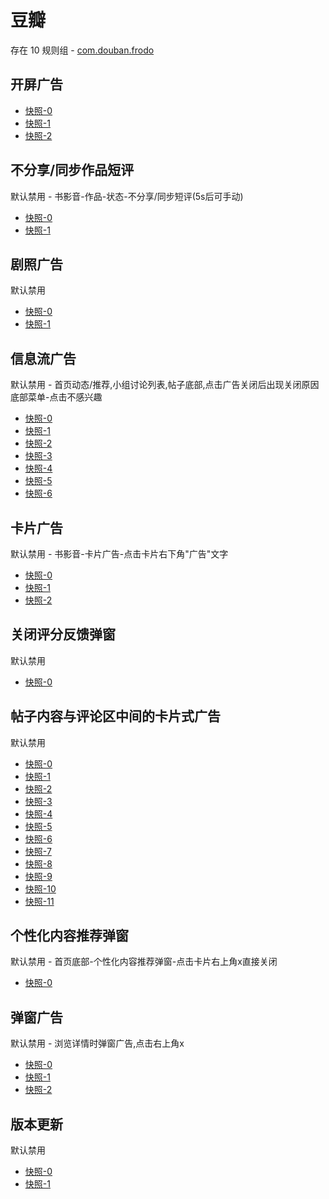 # 豆瓣

存在 10 规则组 - [com.douban.frodo](/src/apps/com.douban.frodo.ts)

## 开屏广告

- [快照-0](https://i.gkd.li/import/12505151)
- [快照-1](https://i.gkd.li/import/12505152)
- [快照-2](https://i.gkd.li/import/12506164)

## 不分享/同步作品短评

默认禁用 - 书影音-作品-状态-不分享/同步短评(5s后可手动)

- [快照-0](https://i.gkd.li/import/12508777)
- [快照-1](https://i.gkd.li/import/12508777)

## 剧照广告

默认禁用

- [快照-0](https://i.gkd.li/import/12509475)
- [快照-1](https://i.gkd.li/import/12509476)

## 信息流广告

默认禁用 - 首页动态/推荐,小组讨论列表,帖子底部,点击广告关闭后出现关闭原因底部菜单-点击不感兴趣

- [快照-0](https://i.gkd.li/import/12547964)
- [快照-1](https://i.gkd.li/import/12548011)
- [快照-2](https://i.gkd.li/import/12548046)
- [快照-3](https://i.gkd.li/import/12723569)
- [快照-4](https://i.gkd.li/import/13347455)
- [快照-5](https://i.gkd.li/import/12548016)
- [快照-6](https://i.gkd.li/import/12723422)

## 卡片广告

默认禁用 - 书影音-卡片广告-点击卡片右下角"广告"文字

- [快照-0](https://i.gkd.li/import/12548160)
- [快照-1](https://i.gkd.li/import/12548131)
- [快照-2](https://i.gkd.li/import/12548116)

## 关闭评分反馈弹窗

默认禁用

- [快照-0](https://i.gkd.li/import/12548314)

## 帖子内容与评论区中间的卡片式广告

默认禁用

- [快照-0](https://i.gkd.li/import/12674798)
- [快照-1](https://i.gkd.li/import/12674842)
- [快照-2](https://i.gkd.li/import/12723462)
- [快照-3](https://i.gkd.li/import/12723800)
- [快照-4](https://i.gkd.li/import/13402399)
- [快照-5](https://i.gkd.li/import/12548476)
- [快照-6](https://i.gkd.li/import/12548064)
- [快照-7](https://i.gkd.li/import/12548450)
- [快照-8](https://i.gkd.li/import/12723751)
- [快照-9](https://i.gkd.li/import/13062693)
- [快照-10](https://i.gkd.li/import/12548016)
- [快照-11](https://i.gkd.li/import/12723422)

## 个性化内容推荐弹窗

默认禁用 - 首页底部-个性化内容推荐弹窗-点击卡片右上角x直接关闭

- [快照-0](https://i.gkd.li/import/12836798)

## 弹窗广告

默认禁用 - 浏览详情时弹窗广告,点击右上角x

- [快照-0](https://i.gkd.li/import/13195565)
- [快照-1](https://i.gkd.li/import/13296656)
- [快照-2](https://i.gkd.li/import/13328126)

## 版本更新

默认禁用

- [快照-0](https://i.gkd.li/import/13228832)
- [快照-1](https://i.gkd.li/import/13659160)
